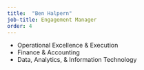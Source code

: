 ```yaml
---
title:  "Ben Halpern"
job-title: Engagement Manager
order: 4
---
```

- Operational Excellence & Execution
- Finance & Accounting
- Data, Analytics, & Information Technology
